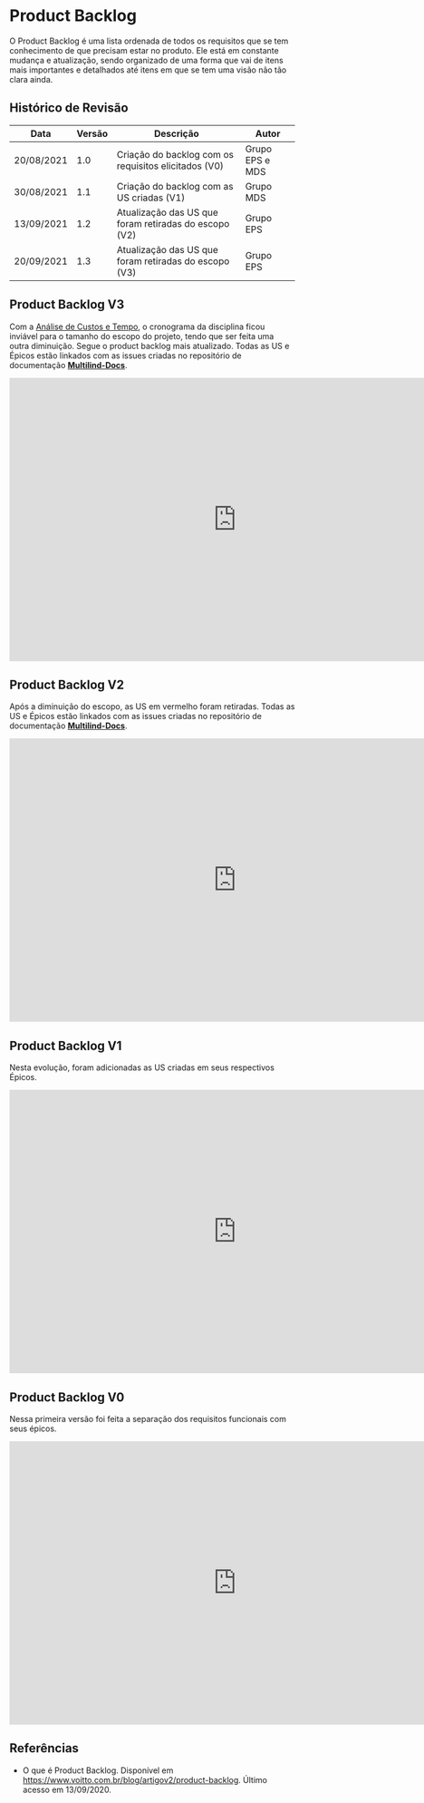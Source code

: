 # Product Backlog
O Product Backlog é uma lista ordenada de todos os requisitos que se tem conhecimento de que precisam estar no produto. Ele está em constante mudança e atualização, sendo organizado de uma forma que vai de itens mais importantes e detalhados até itens em que se tem uma visão não tão clara ainda.

## Histórico de Revisão
| Data | Versão | Descrição | Autor |
|------|--------|-----------|-------|
| 20/08/2021 | 1.0 | Criação do backlog com os requisitos elicitados (V0) | Grupo EPS e MDS |
| 30/08/2021 | 1.1 | Criação do backlog com as US criadas (V1) | Grupo MDS |
| 13/09/2021 | 1.2 | Atualização das US que foram retiradas do escopo (V2) | Grupo EPS |
| 20/09/2021 | 1.3 | Atualização das US que foram retiradas do escopo (V3) | Grupo EPS |


## Product Backlog V3
Com a [Análise de Custos e Tempo](Project/custos.md), o cronograma da disciplina ficou inviável para o tamanho do escopo do projeto, tendo que ser feita uma outra diminuição. Segue o product backlog mais atualizado. Todas as US e Épicos estão linkados com as issues criadas no repositório de documentação [**Multilind-Docs**](https://github.com/fga-eps-mds/2021.1-Multilind-Docs/).

<embed src="https://fga-eps-mds.github.io/2021.1-Multilind-Docs/assets/backlog/backlogV3.pdf" width="800px" height="500px" />

## Product Backlog V2
Após a diminuição do escopo, as US em vermelho foram retiradas. Todas as US e Épicos estão linkados com as issues criadas no repositório de documentação [**Multilind-Docs**](https://github.com/fga-eps-mds/2021.1-Multilind-Docs/).

<embed src="https://fga-eps-mds.github.io/2021.1-Multilind-Docs/assets/backlog/backlogV2.pdf" width="800px" height="500px" />

## Product Backlog V1
Nesta evolução, foram adicionadas as US criadas em seus respectivos Épicos.

<embed src="https://fga-eps-mds.github.io/2021.1-Multilind-Docs/assets/backlog/backlogV1.pdf" width="800px" height="500px" />


## Product Backlog V0
Nessa primeira versão foi feita a separação dos requisitos funcionais com seus épicos.

<embed src="https://fga-eps-mds.github.io/2021.1-Multilind-Docs/assets/backlog/backlogV0.pdf" width="800px" height="500px" />


## Referências
* O que é Product Backlog. Disponível em <https://www.voitto.com.br/blog/artigov2/product-backlog>. Último acesso em 13/09/2020.